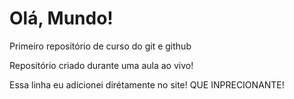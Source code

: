 # Olá, Mundo!
 Primeiro repositório de curso do git e github

Repositório criado durante uma aula ao vivo!

Essa linha eu adicionei dirétamente no site! QUE INPRECIONANTE!
